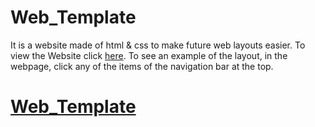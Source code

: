 # Web_Template
 It is a website made of html & css to make future web layouts easier. 
 To view the Website click [here](https://farnoodid.github.io/Web_Template/). To see an example of the layout, in the webpage, click any of the items of the navigation bar at the top. 
 
 
 # [Web_Template](https://farnoodid.github.io/Web_Template/)
